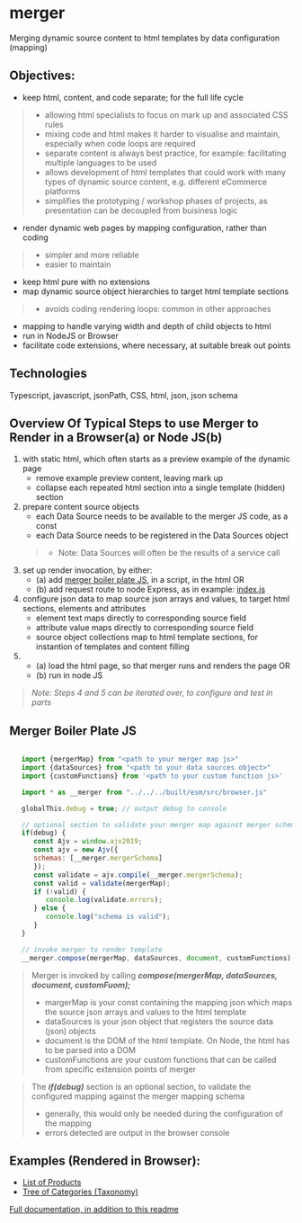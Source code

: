 # merger
Merging dynamic source content to html templates by data configuration (mapping)

## Objectives:
- keep html, content, and code separate; for the full life cycle
>- allowing html specialists to focus on mark up and associated CSS rules
>- mixing code and html makes it harder to visualise and maintain, especially when code loops are required
>- separate content is always best practice, for example: facilitating multiple languages to be used
>- allows development of html templates that could work with many types of dynamic source content, e.g. different eCommerce platforms
>- simplifies the prototyping / workshop phases of projects, as presentation can be decoupled from buisiness logic 
- render dynamic web pages by mapping configuration, rather than coding
>- simpler and more reliable
>- easier to maintain
- keep html pure with no extensions
- map dynamic source object hierarchies to target html template sections
>- avoids coding rendering loops: common in other approaches
- mapping to handle varying width and depth of child objects to html
- run in NodeJS or Browser
- facilitate code extensions, where necessary, at suitable break out points

## Technologies
Typescript, javascript, jsonPath, CSS, html, json, json schema

## Overview Of Typical Steps to use Merger to Render in a Browser(a) or Node JS(b)
1. with static html, which often starts as a preview example of the dynamic page
    - remove example preview content, leaving mark up
    - collapse each repeated html section into a single template (hidden) section
2. prepare content source objects
    - each Data Source needs to be available to the merger JS code, as a const
    - each Data Source needs to be registered in the Data Sources object
    >- Note: Data Sources will often be the results of a service call
3. set up render invocation, by either:
    - (a) add [merger boiler plate JS](merger-boiler-plate-js), in a script, in the html OR
    - (b) add request route to node Express, as in example: [index.js](https://jeffcoster.github.io/merger/#node-index-js)
4. configure json data to map source json arrays and values, to target html sections, elements and attributes
    - element text maps directly to corresponding source field 
    - attribute value maps directly to corresponding source field 
    - source object collections map to html template sections, for instantion of templates and content filling
5.  - (a) load the html page, so that merger runs and renders the page OR
    - (b) run in node JS

>_Note: Steps 4 and 5 can be iterated over, to configure and test in parts_

## Merger Boiler Plate JS
```javascript

   import {mergerMap} from "<path to your merger map js>"
   import {dataSources} from "<path to your data sources object>"
   import {customFunctions} from '<path to your custom function js>'

   import * as __merger from "../../../built/esm/src/browser.js"

   globalThis.debug = true; // output debug to console

   // optional section to validate your merger map against merger schema
   if(debug) {
      const Ajv = window.ajv2019;
      const ajv = new Ajv({
      schemas: [__merger.mergerSchema]
      });
      const validate = ajv.compile(__merger.mergerSchema);
      const valid = validate(mergerMap);
      if (!valid) {
         console.log(validate.errors);
      } else {
         console.log("schema is valid");
      }
   }

   // invoke merger to render template
   __merger.compose(mergerMap, dataSources, document, customFunctions);

```

> Merger is invoked by calling **_compose(mergerMap, dataSources, document, customFuom);_**
>- margerMap is your const containing the mapping json which maps the source json arrays and values to the html template
>- dataSources is your json object that registers the source data (json) objects
>- document is the DOM of the html template. On Node, the html has to be parsed into a DOM
>- customFunctions are your custom functions that can be called from specific extension points of merger

> The **_if(debug)_** section is an optional section, to validate the configured mapping against the merger mapping schema
>- generally, this would only be needed during the configuration of the mapping
>- errors detected are output in the browser console

## Examples (Rendered in Browser):
- [List of Products](https://jeffcoster.github.io/merger/examples/product-list/product-lister-template.html)
- [Tree of Categories (Taxonomy)](https://jeffcoster.github.io/merger/examples/taxonomy/taxonomy-template.html)

[Full documentation, in addition to this readme](https://jeffcoster.github.io/merger/)

